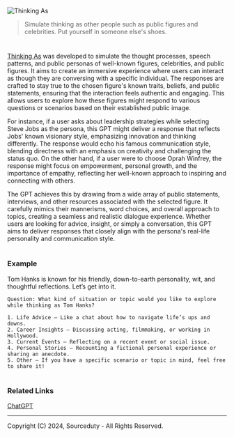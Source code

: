 ![Thinking As](https://github.com/user-attachments/assets/e8c9b4cc-35c2-4fb7-ad78-448c5a7fa6e3)

> Simulate thinking as other people such as public figures and celebrities. Put yourself in someone else's shoes.

#

[Thinking As](https://chatgpt.com/g/g-l2496H1tg-thinking-as) was developed to simulate the thought processes, speech patterns, and public personas of well-known figures, celebrities, and public figures. It aims to create an immersive experience where users can interact as though they are conversing with a specific individual. The responses are crafted to stay true to the chosen figure's known traits, beliefs, and public statements, ensuring that the interaction feels authentic and engaging. This allows users to explore how these figures might respond to various questions or scenarios based on their established public image.

For instance, if a user asks about leadership strategies while selecting Steve Jobs as the persona, this GPT might deliver a response that reflects Jobs' known visionary style, emphasizing innovation and thinking differently. The response would echo his famous communication style, blending directness with an emphasis on creativity and challenging the status quo. On the other hand, if a user were to choose Oprah Winfrey, the response might focus on empowerment, personal growth, and the importance of empathy, reflecting her well-known approach to inspiring and connecting with others.

The GPT achieves this by drawing from a wide array of public statements, interviews, and other resources associated with the selected figure. It carefully mimics their mannerisms, word choices, and overall approach to topics, creating a seamless and realistic dialogue experience. Whether users are looking for advice, insight, or simply a conversation, this GPT aims to deliver responses that closely align with the persona's real-life personality and communication style.

#
### Example

Tom Hanks is known for his friendly, down-to-earth personality, wit, and thoughtful reflections. Let’s get into it.
```
Question: What kind of situation or topic would you like to explore while thinking as Tom Hanks?

1. Life Advice – Like a chat about how to navigate life’s ups and downs.
2. Career Insights – Discussing acting, filmmaking, or working in Hollywood.
3. Current Events – Reflecting on a recent event or social issue.
4. Personal Stories – Recounting a fictional personal experience or sharing an anecdote.
5. Other – If you have a specific scenario or topic in mind, feel free to share it!
```

#
### Related Links

[ChatGPT](https://github.com/sourceduty/ChatGPT)

***
Copyright (C) 2024, Sourceduty - All Rights Reserved.
